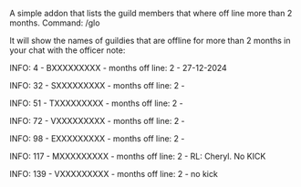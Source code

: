 A simple addon that lists the guild members that where off line more than 2 months.
Command: /glo

It will show the names of guildies that are offline for more than 2 months in your chat with the officer note:

INFO: 4 - BXXXXXXXXX - months off line: 2 - 27-12-2024

INFO: 32 - SXXXXXXXXX - months off line: 2 - 

INFO: 51 - TXXXXXXXXX - months off line: 2 - 

INFO: 72 - VXXXXXXXXX - months off line: 2 - 

INFO: 98 - EXXXXXXXXX - months off line: 2 - 

INFO: 117 - MXXXXXXXXX - months off line: 2 - RL: Cheryl. No KICK

INFO: 139 - VXXXXXXXXX - months off line: 2 - no kick
